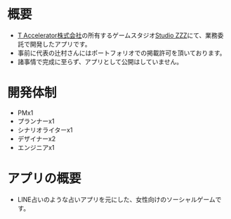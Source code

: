 # 概要
- [T Accelerator株式会社](https://t-accelerator.jp/)の所有するゲームスタジオ[Studio ZZZ](https://play.google.com/store/apps/dev?id=7349036450129180120&hl=ja)にて、業務委託で開発したアプリです。
- 事前に代表の辻村さんにはポートフォリオでの掲載許可を頂いております。
- 諸事情で完成に至らず、アプリとして公開はしていません。

# 開発体制
- PMx1
- プランナーx1
- シナリオライターx1
- デザイナーx2
- エンジニアx1

# アプリの概要
- LINE占いのような占いアプリを元にした、女性向けのソーシャルゲームです。
